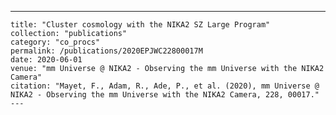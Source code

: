 ---
    title: "Cluster cosmology with the NIKA2 SZ Large Program"
    collection: "publications"
    category: "co_procs"
    permalink: /publications/2020EPJWC22800017M
    date: 2020-06-01
    venue: "mm Universe @ NIKA2 - Observing the mm Universe with the NIKA2 Camera"
    citation: "Mayet, F., Adam, R., Ade, P., et al. (2020), mm Universe @ NIKA2 - Observing the mm Universe with the NIKA2 Camera, 228, 00017."
    ---